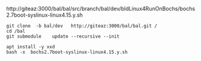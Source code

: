 
http://giteaz:3000/bal/bal/src/branch/bal/dev/bldLinux4RunOnBochs/bochs2.7boot-syslinux-linux4.15.y.sh

```shell
git clone  -b bal/dev   http://giteaz:3000/bal/bal.git /
cd /bal
git submodule    update --recursive --init

apt install -y xxd
bash -x  bochs2.7boot-syslinux-linux4.15.y.sh

```